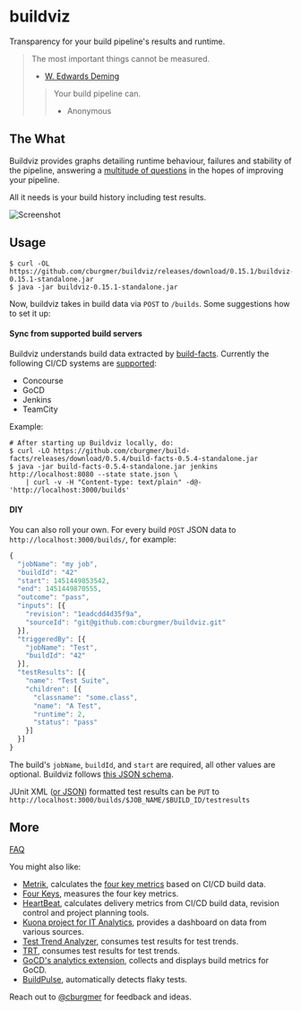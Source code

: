# buildviz

Transparency for your build pipeline's results and runtime.

> The most important things cannot be measured.
> - [W. Edwards Deming](https://en.wikipedia.org/wiki/W._Edwards_Deming)
>
> > Your build pipeline can.
> > - Anonymous

## The What

Buildviz provides graphs detailing runtime behaviour, failures and stability of
the pipeline, answering a [multitude of questions](https://github.com/cburgmer/buildviz/wiki/Questions)
in the hopes of improving your pipeline.

All it needs is your build history including test results.

![Screenshot](https://github.com/cburgmer/buildviz/raw/master/examples/data/screenshot.png)

## Usage

    $ curl -OL https://github.com/cburgmer/buildviz/releases/download/0.15.1/buildviz-0.15.1-standalone.jar
    $ java -jar buildviz-0.15.1-standalone.jar

Now, buildviz takes in build data via `POST` to `/builds`. Some suggestions how
to set it up:

#### Sync from supported build servers

Buildviz understands build data extracted by [build-facts](https://github.com/cburgmer/build-facts).
Currently the following CI/CD systems are [supported](https://github.com/cburgmer/build-facts#supported-build-servers):

- Concourse
- GoCD
- Jenkins
- TeamCity

Example:

    # After starting up Buildviz locally, do:
    $ curl -LO https://github.com/cburgmer/build-facts/releases/download/0.5.4/build-facts-0.5.4-standalone.jar
    $ java -jar build-facts-0.5.4-standalone.jar jenkins http://localhost:8080 --state state.json \
        | curl -v -H "Content-type: text/plain" -d@- 'http://localhost:3000/builds'

#### DIY

You can also roll your own. For every build `POST` JSON data to `http://localhost:3000/builds/`,
for example:

```js
{
  "jobName": "my job",
  "buildId": "42"
  "start": 1451449853542,
  "end": 1451449870555,
  "outcome": "pass",
  "inputs": [{
    "revision": "1eadcdd4d35f9a",
    "sourceId": "git@github.com:cburgmer/buildviz.git"
  }],
  "triggeredBy": [{
    "jobName": "Test",
    "buildId": "42"
  }],
  "testResults": [{
    "name": "Test Suite",
    "children": [{
      "classname": "some.class",
      "name": "A Test",
      "runtime": 2,
      "status": "pass"
    }]
  }]
}
```

The build's `jobName`, `buildId`, and `start` are required, all other values are
optional. Buildviz follows [this JSON schema](./resources/schema.json).

JUnit XML ([or JSON](https://github.com/cburgmer/buildviz/wiki#help-my-tests-dont-generate-junit-xml))
formatted test results can be `PUT` to `http://localhost:3000/builds/$JOB_NAME/$BUILD_ID/testresults`

## More

[FAQ](https://github.com/cburgmer/buildviz/wiki)

You might also like:

* [Metrik](https://github.com/thoughtworks/metrik), calculates the [four key metrics](https://www.thoughtworks.com/radar/techniques/four-key-metrics) based on CI/CD build data.
* [Four Keys](https://github.com/GoogleCloudPlatform/fourkeys), measures the four key metrics.
* [HeartBeat](https://github.com/thoughtworks/HeartBeat), calculates delivery metrics from CI/CD build data, revision control and project planning tools.
* [Kuona project for IT Analytics](https://github.com/kuona/kuona-project), provides a dashboard on data from various sources.
* [Test Trend Analyzer](https://github.com/anandbagmar/tta), consumes test results for test trends.
* [TRT](https://github.com/thetestpeople/trt), consumes test results for test trends.
* [GoCD's analytics extension](https://extensions-docs.gocd.org/analytics/current/), collects and displays build metrics for GoCD.
* [BuildPulse](https://github.com/marketplace/buildpulse), automatically detects flaky tests.

Reach out to [@cburgmer](https://twitter.com/cburgmer) for feedback and ideas.
